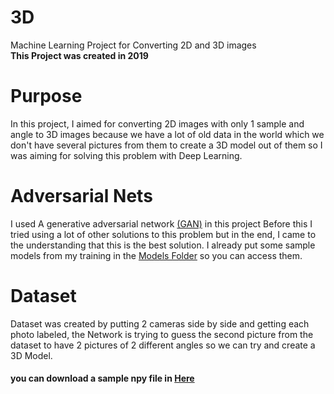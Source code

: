 # 3D
Machine Learning Project for Converting 2D and 3D images
<br>
<b>This Project was created in 2019 </b>

# Purpose
In this project, I aimed for converting 2D images with only 1 sample and angle to 3D images because we have a lot of old data in the world which we don't have several pictures from them to create a 3D model out of them so I  was aiming for solving this problem with Deep Learning.

# Adversarial Nets
I used A generative adversarial network <a href="https://en.wikipedia.org/wiki/Generative_adversarial_network">(GAN)</a> in this project Before this I tried using a lot of other solutions to this problem but in the end, I came to the understanding that this is the best solution. I already put some sample models from my training in the <a href="https://github.com/Parsa-Alemi/3D/tree/master/Models">Models Folder</a> so you can access them.
# Dataset
Dataset was created by putting 2 cameras side by side and getting each photo labeled, the Network is trying to guess the second picture from the dataset to have 2 pictures of 2 different angles so we can try and create a 3D Model. 
#### you can download a sample npy file in <a href="https://drive.google.com/file/d/1GH0drmCPXmtvdzJIXkPHLfNZPeYYKIX7/view?usp=sharing">Here</a>
